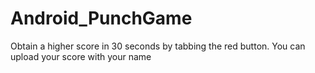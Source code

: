 # Android_PunchGame
Obtain a higher score in 30 seconds by tabbing the red button. You can upload your score with your name
